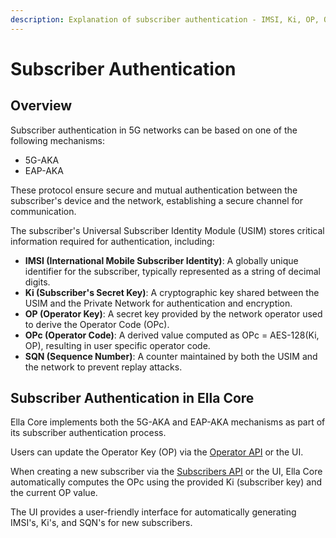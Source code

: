 ```yaml
---
description: Explanation of subscriber authentication - IMSI, Ki, OP, OPc, and SQN.
---
```


# Subscriber Authentication

## Overview

Subscriber authentication in 5G networks can be based on one of the following mechanisms:
- 5G-AKA
- EAP-AKA

These protocol ensure secure and mutual authentication between the subscriber's device and the network, establishing a secure channel for communication.

The subscriber's Universal Subscriber Identity Module (USIM) stores critical information required for authentication, including:

- **IMSI (International Mobile Subscriber Identity)**: A globally unique identifier for the subscriber, typically represented as a string of decimal digits.
- **Ki (Subscriber's Secret Key)**: A cryptographic key shared between the USIM and the Private Network for authentication and encryption.
- **OP (Operator Key)**: A secret key provided by the network operator used to derive the Operator Code (OPc).
- **OPc (Operator Code)**: A derived value computed as OPc = AES-128(Ki, OP), resulting in user specific operator code.
- **SQN (Sequence Number)**: A counter maintained by both the USIM and the network to prevent replay attacks.

## Subscriber Authentication in Ella Core

Ella Core implements both the 5G-AKA and EAP-AKA mechanisms as part of its subscriber authentication process. 

Users can update the Operator Key (OP) via the [Operator API](../reference/api/operator.md) or the UI.

When creating a new subscriber via the [Subscribers API](../reference/api/subscribers.md) or the UI, Ella Core automatically computes the OPc using the provided Ki (subscriber key) and the current OP value.

The UI provides a user-friendly interface for automatically generating IMSI's, Ki's, and SQN's for new subscribers.
